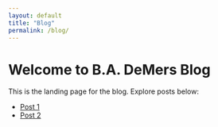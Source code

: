 ```yaml
---
layout: default
title: "Blog"
permalink: /blog/
---
```


# Welcome to B.A. DeMers Blog

This is the landing page for the blog. Explore posts below:

- [Post 1](post1)
- [Post 2](post2)
